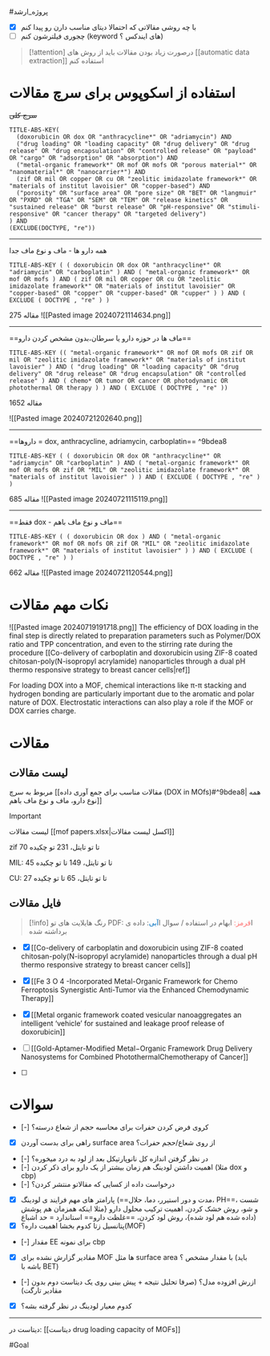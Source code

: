 
 

#پروژه_ارشد


- [x] با چه روشی مقالاتی که احتمالا دیتای مناسب دارن رو پیدا کنم
- [ ] چجوری فیلترشون کنم (keyword های ایندکس ؟)

> [!attention] 
> درصورت زیاد بودن مقالات باید از روش های [[automatic data extraction]] استفاده کنم 



# استفاده از اسکوپوس برای سرچ مقالات


~~سرچ کلی~~

```
TITLE-ABS-KEY(
  (doxorubicin OR dox OR "anthracycline*" OR "adriamycin") AND 
  ("drug loading" OR "loading capacity" OR "drug delivery" OR "drug release" OR "drug encapsulation" OR "controlled release" OR "payload" OR "cargo" OR "adsorption" OR "absorption") AND 
  ("metal-organic framework*" OR mof OR mofs OR "porous material*" OR "nanomaterial*" OR "nanocarrier*") AND 
  (zif OR mil OR copper OR cu OR "zeolitic imidazolate framework*" OR "materials of institut lavoisier" OR "copper-based") AND
  ("porosity" OR "surface area" OR "pore size" OR "BET" OR "langmuir" OR "PXRD" OR "TGA" OR "SEM" OR "TEM" OR "release kinetics" OR "sustained release" OR "burst release" OR "pH-responsive" OR "stimuli-responsive" OR "cancer therapy" OR "targeted delivery")
) AND 
(EXCLUDE(DOCTYPE, "re"))
```

---
همه دارو ها - ماف و نوع ماف جدا

```
TITLE-ABS-KEY ( ( doxorubicin OR dox OR "anthracycline*" OR "adriamycin" OR "carboplatin" ) AND ( "metal-organic framework*" OR mof OR mofs ) AND ( zif OR mil OR copper OR cu OR "zeolitic imidazolate framework*" OR "materials of institut lavoisier" OR "copper-based" OR "copper" OR "cupper-based" OR "cupper" ) ) AND ( EXCLUDE ( DOCTYPE , "re" ) )
```

275 مقاله
![[Pasted image 20240721114634.png]]

---

==ماف ها در حوزه دارو یا سرطان،بدون مشخص کردن دارو==

```
TITLE-ABS-KEY (( "metal-organic framework*" OR mof OR mofs OR zif OR mil OR "zeolitic imidazolate framework*" OR "materials of institut lavoisier" ) AND ( "drug loading" OR "loading capacity" OR "drug delivery" OR "drug release" OR "drug encapsulation" OR "controlled release" ) AND ( chemo* OR tumor OR cancer OR photodynamic OR photothermal OR therapy ) ) AND ( EXCLUDE ( DOCTYPE , "re" ))
```
1652 مقاله

![[Pasted image 20240721202640.png]]

---
 
 ==داروها = dox, anthracycline, adriamycin, carboplatin==
^9bdea8

```
TITLE-ABS-KEY ( ( doxorubicin OR dox OR "anthracycline*" OR "adriamycin" OR "carboplatin" ) AND ( "metal-organic framework*" OR mof OR mofs OR zif OR "MIL" OR "zeolitic imidazolate framework*" OR "materials of institut lavoisier" ) ) AND ( EXCLUDE ( DOCTYPE , "re" ) )
```

685 مقاله
![[Pasted image 20240721115119.png]]


---
==فقط dox - ماف و نوع ماف باهم==

```
TITLE-ABS-KEY ( ( doxorubicin OR dox ) AND ( "metal-organic framework*" OR mof OR mofs OR zif OR "MIL" OR "zeolitic imidazolate framework*" OR "materials of institut lavoisier" ) ) AND ( EXCLUDE ( DOCTYPE , "re" ) )
```
662 مقاله
![[Pasted image 20240721120544.png]]





# نکات مهم مقالات


![[Pasted image 20240719191718.png]]
The efficiency of DOX loading in the final step is directly related to preparation parameters such as Polymer/DOX ratio and TPP concentration, and even to the stirring rate during the procedure
[[Co-delivery of carboplatin and doxorubicin using ZIF-8 coated chitosan-poly(N-isopropyl acrylamide) nanoparticles through a dual pH thermo responsive strategy to breast cancer cells|ref]]

For loading DOX into a MOF, chemical interactions like π-π stacking and hydrogen bonding are particularly important due to the aromatic and polar nature of DOX. Electrostatic interactions can also play a role if the MOF or DOX carries charge.


# مقالات

## لیست مقالات
مربوط به سرچ [[مقالات مناسب برای جمع آوری داده (DOX in MOfs)#^9bdea8| همه نوع دارو، ماف و نوع ماف باهم]]


> [!important] 
> لیست مقالات
> [[mof papers.xlsx|اکسل لیست مقالات]] 

zif
70 تا تو تایتل، 231 تو چکیده


MIL:
45 تا تو تایتل، 149 تا تو چکیده 


CU:
27 تا تو تایتل، 65 تا تو چکیده




## فایل مقالات

> [!info] 
> رنگ هایلایت های تو PDF:
ا<span style="color:#ff7070">قرمز:</span> ابهام در استفاده / سوال
ا<span style="color:#0070c0">آبی</span>: داده ی برداشته شده 

- [x] [[Co-delivery of carboplatin and doxorubicin using ZIF-8 coated chitosan-poly(N-isopropyl acrylamide) nanoparticles through a dual pH thermo responsive strategy to breast cancer cells]]

- [x] [[Fe 3 O 4 -Incorporated Metal-Organic Framework for Chemo Ferroptosis Synergistic Anti-Tumor via the Enhanced Chemodynamic Therapy]]

- [x] [[Metal organic framework coated vesicular nanoaggregates an intelligent ‘vehicle’ for sustained and leakage proof release of doxorubicin]]

- [ ] [[Gold-Aptamer-Modified Metal−Organic Framework Drug Delivery Nanosystems for Combined PhotothermalChemotherapy of Cancer]]

- [ ] 

# سوالات
- [-] کروی فرض کردن حفرات برای محاسبه حجم از شعاع درسته؟
- [x] راهی برای بدست آوردن surface area از روی شعاع/حجم حفرات؟
- [-] در نظر گرفتن اندازه کل نانوپارتیکل بعد از لود به درد میخوره؟
- [-] اهمیت داشتن لودینگ هم زمان بیشتر از یک دارو برای ذکر کردن (مثلا dox و cbp)
- [-] درخواست داده از کسایی که مقالاتو منتشر کردن؟
- [x] پارامتر های مهم فرایند ی لودینگ (==مدت و دور استیرر، دما، حلال، PH==، شست و شو، روش خشک کردن، اهمیت ترکیب محلول دارو {مثلا اینکه همزمان هم پوشش داده شده هم لود شده}، روش لود کردن، ==غلظت دارو== استاندارد = حد اشباع) 
- [x] پتانسیل زتا کدوم بخشا اهمیت داره؟(MOF) 
- [-] مقدار EE برای نمونه cbp 
- [x] مقادیر گزارش نشده برای MOF ها مثل surface area با مقدار مشخص ؟ (باید باشه با BET)
- [-] ازرش افزوده مدل؟ (صرفا تحلیل نتیجه + پیش بینی روی یک دیتاست دوم بدون مقادیر تارگت)
- [x] کدوم معیار لودینگ در نظر گرفته بشه؟


---

دیتاست در:
[[دیتاست drug loading capacity of MOFs]]



#Goal
